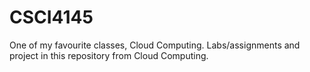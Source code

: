 # CSCI4145
One of my favourite classes, Cloud Computing. Labs/assignments and project in this repository from Cloud Computing.
